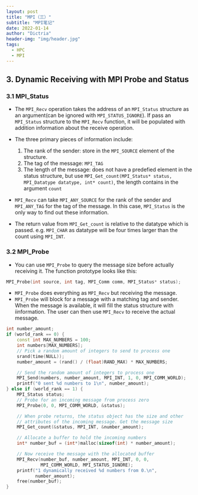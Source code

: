 ```yaml
---
layout: post
title: "MPI（三）"
subtitle: "MPI笔记"
date: 2022-01-14
author: "Dictria"
header-img: "img/header.jpg"
tags: 
  - HPC
  - MPI
---
```


## 3. Dynamic Receiving with MPI Probe and Status

### 3.1 MPI_Status

* The `MPI_Recv` operation takes the address of an `MPI_Status` structure as an argument(can be ignored with `MPI_STATUS_IGNORE`). If pass an `MPI_Status` structure to the `MPI_Recv` function, it will be populated with addition information about the receive operation.
* The three primary pieces of information include:
  1. The rank of the sender: store in the `MPI_SOURCE` element of the structure.
  2. The tag of the message: `MPI_TAG`
  3. The length of the message: does not have a predefied element in the status structure, but use `MPI_Get_count(MPI_Status* status, MPI_Datatype datatype, int* count)`, the length contains in the argument `count`

* `MPI_Recv` can take `MPI_ANY_SOURCE` for the rank of the sender and `MPI_ANY_TAG` for  the tag of the message. In this case, `MPI_Status` is the only way to find out these information.
* The return value from `MPI_Get_count` is relative to the datatype which is passed. e.g. `MPI_CHAR` as datatype will be four times larger than the count using `MPI_INT`.  

### 3.2 MPI_Probe

* You can use `MPI_Probe` to query the message size before actually receiving it. The function prototype looks like this:

```cpp
MPI_Probe(int source, int tag, MPI_Comm comm, MPI_Status* status);
```

* `MPI_Probe` does everything as `MPI_Recv` but receiving the message.
* `MPI_Probe` will block for a message with a matching tag and sender. When the message is available, it will fill the status structure with iinformation. The user can then use `MPI_Recv` to receive the actual message.   

```cpp
int number_amount;
if (world_rank == 0) {
    const int MAX_NUMBERS = 100;
    int numbers[MAX_NUMBERS];
    // Pick a random amount of integers to send to process one
    srand(time(NULL));
    number_amount = (rand() / (float)RAND_MAX) * MAX_NUMBERS;

    // Send the random amount of integers to process one
    MPI_Send(numbers, number_amount, MPI_INT, 1, 0, MPI_COMM_WORLD);
    printf("0 sent %d numbers to 1\n", number_amount);
} else if (world_rank == 1) {
    MPI_Status status;
    // Probe for an incoming message from process zero
    MPI_Probe(0, 0, MPI_COMM_WORLD, &status);

    // When probe returns, the status object has the size and other
    // attributes of the incoming message. Get the message size
    MPI_Get_count(&status, MPI_INT, &number_amount);

    // Allocate a buffer to hold the incoming numbers
    int* number_buf = (int*)malloc(sizeof(int) * number_amount);

    // Now receive the message with the allocated buffer
    MPI_Recv(number_buf, number_amount, MPI_INT, 0, 0,
             MPI_COMM_WORLD, MPI_STATUS_IGNORE);
    printf("1 dynamically received %d numbers from 0.\n",
           number_amount);
    free(number_buf);
}
```

